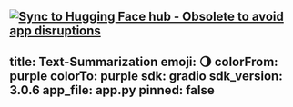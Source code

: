 [![Sync to Hugging Face hub - Obsolete to avoid app disruptions](https://github.com/OmarSamehSaid/hugging-face-summerization/actions/workflows/main.yml/badge.svg)](https://github.com/OmarSamehSaid/hugging-face-summerization/actions/workflows/main.yml)
---
title: Text-Summarization
emoji: 🌖
colorFrom: purple
colorTo: purple
sdk: gradio
sdk_version: 3.0.6
app_file: app.py
pinned: false
---
